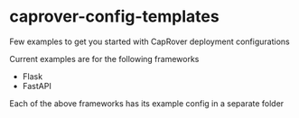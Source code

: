 # caprover-config-templates
Few examples to get you started with CapRover deployment configurations

Current examples are for the following frameworks
- Flask
- FastAPI

Each of the above frameworks has its example config in a separate folder
